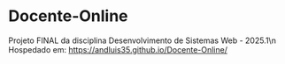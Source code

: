 # Docente-Online
Projeto FINAL da disciplina Desenvolvimento de Sistemas Web - 2025.1\n
Hospedado em: https://andluis35.github.io/Docente-Online/
